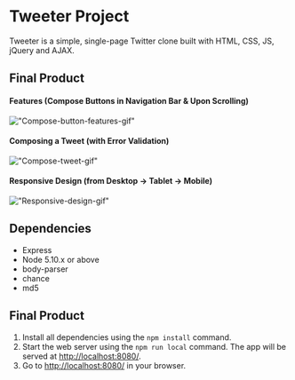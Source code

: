 # Tweeter Project

Tweeter is a simple, single-page Twitter clone built with HTML, CSS, JS, jQuery and AJAX.

## Final Product
#### Features (Compose Buttons in Navigation Bar & Upon Scrolling)
!["Compose-button-features-gif"](url)
#### Composing a Tweet (with Error Validation)
!["Compose-tweet-gif"](url)
#### Responsive Design (from Desktop → Tablet → Mobile)
!["Responsive-design-gif"](url)

## Dependencies

- Express
- Node 5.10.x or above
- body-parser
- chance
- md5

## Final Product

1. Install all dependencies using the `npm install` command.
2. Start the web server using the `npm run local` command. The app will be served at <http://localhost:8080/>.
3. Go to <http://localhost:8080/> in your browser.
